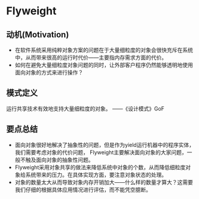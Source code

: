 # Flyweight

## 动机(Motivation)
+ 在软件系统采用纯粹对象方案的问题在于大量细粒度的对象会很快充斥在系统中，从而带来很高的运行时代价——主要指内存需求方面的代价。
+ 如何在避免大量细粒度对象问题的同时，让外部客户程序仍然能够透明地使用面向对象的方式来进行操作？

## 模式定义
运行共享技术有效地支持大量细粒度的对象。
——《设计模式》GoF

## 要点总结
+ 面向对象很好地解决了抽象性的问题，但是作为yield运行机器中的程序实体，我们需要考虑对象的代价问题，
Flyweight主要解决面向对象的大家问题，一般不触及面向对象的抽象性问题。
+ Flyweight采用对象共享的做法来降低系统中对象的个数，从而降低细粒度对象给系统带来的压力。在具体实现方面，要注意对象状态的处理。
+ 对象的数量太大从而导致对象内存开销加大——什么样的数量才算大？这需要我们仔细的根据具体应用情况进行评估，而不能凭空臆断。
